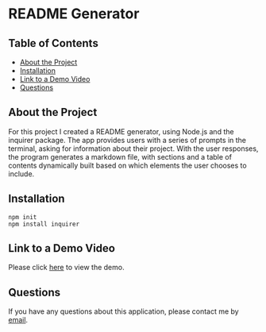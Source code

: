 <h1> README Generator </h1>

<h2> Table of Contents </h2>

- [About the Project](#about-the-project)
- [Installation](#installation)
- [Link to a Demo Video](#link-to-a-demo-video)
- [Questions](#questions)

## About the Project

For this project I created a README generator, using Node.js and the inquirer package. The app provides users with a series of prompts in the terminal, asking for information about their project. With the user responses, the program generates a markdown file, with sections and a table of contents dynamically built based on which elements the user chooses to include.

## Installation

```
npm init
npm install inquirer
```

## Link to a Demo Video

Please click [here](./assets/images/screenshot-1.png)
to view the demo.

## Questions

If you have any questions about this application, please contact me by [email](mailto:natasha.s.mann@gmail.com).
